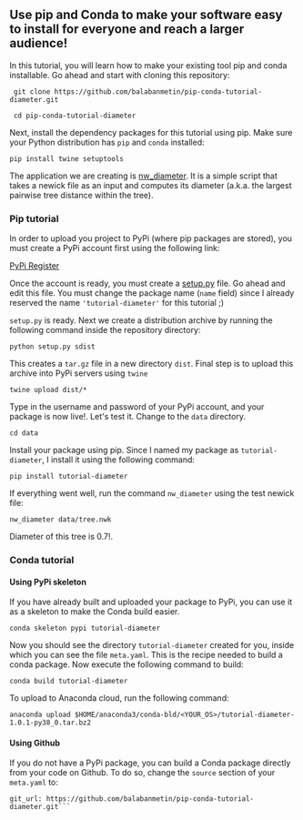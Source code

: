 ## Use pip and Conda to make your software easy to install for everyone and reach a larger audience!

In this tutorial, you will learn how to make your existing tool pip and conda installable. Go ahead and start with cloning this repository:

`` git clone https://github.com/balabanmetin/pip-conda-tutorial-diameter.git``

`` cd pip-conda-tutorial-diameter``

Next, install the dependency packages for this tutorial using pip. Make sure your Python distribution has `pip` and `conda` installed:

``pip install twine setuptools``

The application we are creating is [nw_diameter](nw_diameter). It is a simple script that takes a newick file as an input and computes its diameter (a.k.a. the largest pairwise tree distance within the tree).


### Pip tutorial 

In order to upload you project to PyPi (where pip packages are stored), you must create a PyPi account first using the following link:

[PyPi Register](https://pypi.org/account/register/)

Once the account is ready, you must create a [setup.py](setup.py) file. Go ahead and edit this file. You must change the package name (`name` field) since I already reserved the name `'tutorial-diameter'` for this tutorial ;)

`setup.py` is ready. Next we create a distribution archive by running the following command inside the repository directory:

`python setup.py sdist`

This creates a `tar.gz` file in a new directory `dist`. Final step is to upload this archive into PyPi servers using `twine`

`twine upload dist/*`

Type in the username and password of your PyPi account, and your package is now live!. Let's test it. Change to the `data` directory.

`cd data`

Install your package using pip. Since I named my package as `tutorial-diameter`, I install it using the following command:

`pip install tutorial-diameter`

If everything went well, run the command `nw_diameter` using the test newick file:

`nw_diameter data/tree.nwk`

Diameter of this tree is 0.7!.

### Conda tutorial
#### Using PyPi skeleton
If you have already built and uploaded your package to PyPi, you can use it as a skeleton to make the Conda build easier.

`conda skeleton pypi tutorial-diameter`

Now you should see the directory `tutorial-diameter` created for you, inside which you can see the file `meta.yaml`. This is the recipe needed to build a conda package. Now execute the following command to build:

`conda build tutorial-diameter`

To upload to Anaconda cloud, run the following command:

`anaconda upload $HOME/anaconda3/conda-bld/<YOUR_OS>/tutorial-diameter-1.0.1-py38_0.tar.bz2`

#### Using Github
If you do not have a PyPi package, you can build a Conda package directly from your code on Github. To do so, change the `source` section of your `meta.yaml` to:

```git_rev: main
git_url: https://github.com/balabanmetin/pip-conda-tutorial-diameter.git```



